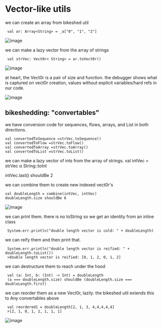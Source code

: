 # Vector-like utils


 we can create an array from bikeshed util
``` 
 val ar: Array<String> = _a["0", "1", "2"]
```

![image](https://user-images.githubusercontent.com/73514/78833279-cdde7980-7a16-11ea-8b5b-80c6d8c5bce3.png)

 we can make a lazy vector from the array of strings
``` 
 val strVec: Vect0r< String> = ar.toVect0r()
```

![image](https://user-images.githubusercontent.com/73514/78833189-a687ac80-7a16-11ea-8796-6a15e2971221.png)

at heart, the Vect0r is a pair of size and function.  the debugger shows what is captured on vect0r creation, values without explicit variables/hard refs in our code.

![image](https://user-images.githubusercontent.com/73514/78833413-08e0ad00-7a17-11ea-82ab-36dd999b2691.png)


 ## bikeshedding: "convertables"
 we have conversion code for sequences, flows, arrays, and List in both directions.
 ``` 
 val convertedToSequence =strVec.toSequence()
 val convertedToFlow =strVec.toFlow()
 val convertedToArray =strVec.toArray()
 val convertedToList =strVec.toList()
```
 we can make a lazy vector of ints from the array of strings.
 val intVec = strVec α String::toInt

 intVec.last() shouldBe 2

 we can combine them to create new indexed vect0r's
 ``` 
 val doubleLength = combine(intVec, intVec)
 doubleLength.size shouldBe 6

``` 
![image](https://user-images.githubusercontent.com/73514/78834173-5dd0f300-7a18-11ea-9fe8-43961cfc3b2c.png)

 we can print them. there is no toString so we get an identity from an inline class
``` 
 System.err.println("double length vector is cold: " + doubleLength)

```
 we can reify them and then print that.
``` 
 System.err.println("double length vector is reified: " + doubleLength.toList())
 >double length vector is reified: [0, 1, 2, 0, 1, 2]

```
 we can destructure them to reach under the hood
``` 
 val (a: Int, b: (Int) -> Int) = doubleLength
 (a === doubleLength.size) shouldBe (doubleLength.size === doubleLength.first)
```
 we can reorder them as a new Vect0r, lazily. the bikeshed util extends this to Any convertables above
``` 
 val reordered1 = doubleLength[2, 1, 3, 4,4,4,4,4]
 >[2, 1, 0, 1, 1, 1, 1, 1] 
```
![image](https://user-images.githubusercontent.com/73514/78834769-46463a00-7a19-11ea-8d40-008584fb588c.png)

